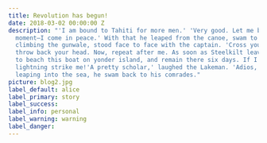 ```yaml
---
title: Revolution has begun!
date: 2018-03-02 00:00:00 Z
description: "'I am bound to Tahiti for more men.' 'Very good. Let me board you a
  moment—I come in peace.' With that he leaped from the canoe, swam to the boat; and
  climbing the gunwale, stood face to face with the captain. 'Cross your arms, sir;
  throw back your head. Now, repeat after me. As soon as Steelkilt leaves me, I swear
  to beach this boat on yonder island, and remain there six days. If I do not, may
  lightning strike me!'A pretty scholar,' laughed the Lakeman. 'Adios, Senor!' and
  leaping into the sea, he swam back to his comrades."
picture: blog2.jpg
label_default: alice
label_primary: story
label_success: 
label_info: personal
label_warning: warning
label_danger: 
---
```


